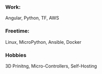 ### Work:
Angular, Python, TF, AWS

### Freetime:
Linux, MicroPython, Ansible, Docker

### Hobbies
3D Prinitng, Micro-Controllers, Self-Hosting

<!--
**Mehyar-ALS/mehyar-ALS** is a ✨ _special_ ✨ repository because its `README.md` (this file) appears on your GitHub profile.

Here are some ideas to get you started:

- 🔭 I’m currently working on ...
- 🌱 I’m currently learning ...
- 👯 I’m looking to collaborate on ...
- 🤔 I’m looking for help with ...
- 💬 Ask me about ...
- 📫 How to reach me: ...
- 😄 Pronouns: ...
- ⚡ Fun fact: ...
-->
